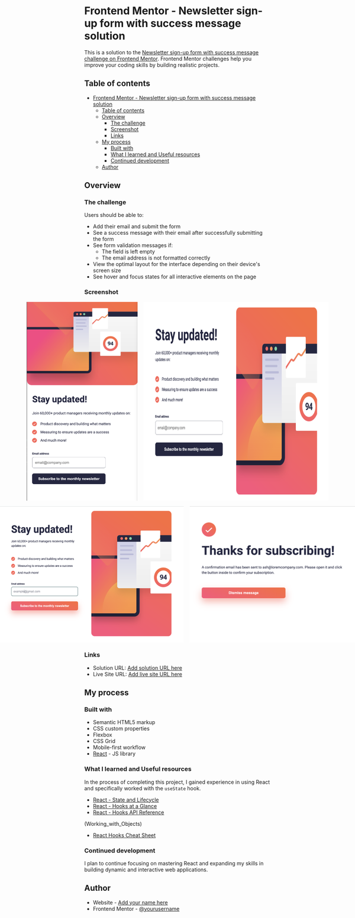 # Frontend Mentor - Newsletter sign-up form with success message solution

This is a solution to the [Newsletter sign-up form with success message challenge on Frontend Mentor](https://www.frontendmentor.io/challenges/newsletter-signup-form-with-success-message-3FC1AZbNrv). Frontend Mentor challenges help you improve your coding skills by building realistic projects. 

## Table of contents

- [Frontend Mentor - Newsletter sign-up form with success message solution](#frontend-mentor---newsletter-sign-up-form-with-success-message-solution)
  - [Table of contents](#table-of-contents)
  - [Overview](#overview)
    - [The challenge](#the-challenge)
    - [Screenshot](#screenshot)
    - [Links](#links)
  - [My process](#my-process)
    - [Built with](#built-with)
    - [What I learned and Useful resources](#what-i-learned-and-useful-resources)
    - [Continued development](#continued-development)
  - [Author](#author)


## Overview

### The challenge

Users should be able to:

- Add their email and submit the form
- See a success message with their email after successfully submitting the form
- See form validation messages if:
  - The field is left empty
  - The email address is not formatted correctly
- View the optimal layout for the interface depending on their device's screen size
- See hover and focus states for all interactive elements on the page

### Screenshot
<div style="display: flex; gap: 16px; justify-content: center; margin-bottom: 15px">
<img src="./screenshots/screenshot-of-mobile.png" alt="Mobile screenshot" width="300" />
<img src="./screenshots/screenshot-of-desktop.png" alt="Desktop screenshot" width="500" /> 
</div>
<div style="display: flex; gap: 16px; justify-content: center;">
<img src="./screenshots/screenshot-of-desktop-two.png" alt="Desktop screenshot with interactive elements" width="500" /> 
<img src="./screenshots/screenshot-of-success-message.png" alt="Success message screenshot" width="450" />
</div>


### Links

- Solution URL: [Add solution URL here](https://your-solution-url.com)
- Live Site URL: [Add live site URL here](https://your-live-site-url.com)

## My process

### Built with

- Semantic HTML5 markup
- CSS custom properties
- Flexbox
- CSS Grid
- Mobile-first workflow
- [React](https://reactjs.org/) - JS library


### What I learned and Useful resources

In the process of completing this project, I gained experience in using React and specifically worked with the `useState` hook.

- [React - State and Lifecycle](https://reactjs.org/docs/state-and-lifecycle.html)
- [React - Hooks at a Glance](https://reactjs.org/docs/hooks-overview.html)
- [React - Hooks API Reference](https://reactjs.org/docs/hooks-reference.html)

(Working_with_Objects)
- [React Hooks Cheat Sheet](https://react-hooks-cheatsheet.com/)

### Continued development

I plan to continue focusing on mastering React and expanding my skills in building dynamic and interactive web applications.

## Author

- Website - [Add your name here](https://www.your-site.com)
- Frontend Mentor - [@yourusername](https://www.frontendmentor.io/profile/yourusername)
